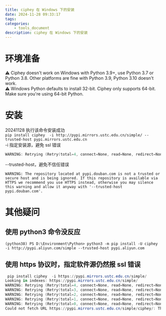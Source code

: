 ```yaml
---
title: ciphey 在 Windows 下的安装
date: 2024-11-28 09:33:17
tags:
categories: 
    - tools_document
description: ciphey 在 Windows 下的安装
---
```


# 环境准备

⚠️ Ciphey doesn't work on Windows with Python 3.9+, use Python 3.7 or Python 3.8. Other platforms are fine with Python 3.9, Python 3.10 doesn't work.  
⚠️ Windows Python defaults to install 32-bit. Ciphey only supports 64-bit. Make sure you're using 64-bit Python.  

# 安装

20241128 执行该命令安装成功  
`pip install ciphey  -i http://pypi.mirrors.ustc.edu.cn/simple/ --trusted-host pypi.mirrors.ustc.edu.cn`  
-i 指定安装源，避免 ssl 错误  
```powershell
WARNING: Retrying (Retry(total=4, connect=None, read=None, redirect=None, status=None)) after connection broken by 'SSLError(SSLEOFError(8, 'EOF occurred in violation of protocol (_ssl.c:1131)'))': /simple/ciphey/
```
--trusted-host，避免不信任错误  
```
WARNING: The repository located at pypi.douban.com is not a trusted or secure host and is being ignored. If this repository is available via HTTPS we recommend you use HTTPS instead, otherwise you may silence this warning and allow it anyway with '--trusted-host pypi.douban.com'.
```

# 其他疑问

## 使用 python3 命令没反应

```
(python38) PS D:\Environment\Python> python3 -m pip install -U ciphey  -i http://pypi.aliyun.com/simple --trusted-host pypi.aliyun.com
```

## 使用 https 协议时，指定软件源仍然报 ssl 错误

```powershell
 pip install ciphey  -i https://pypi.mirrors.ustc.edu.cn/simple/
Looking in indexes: https://pypi.mirrors.ustc.edu.cn/simple/
WARNING: Retrying (Retry(total=4, connect=None, read=None, redirect=None, status=None)) after connection broken by 'SSLError(SSLEOFError(8, 'EOF occurred in violation of protocol (_ssl.c:1131)'))': /simple/ciphey/
WARNING: Retrying (Retry(total=3, connect=None, read=None, redirect=None, status=None)) after connection broken by 'SSLError(SSLEOFError(8, 'EOF occurred in violation of protocol (_ssl.c:1131)'))': /simple/ciphey/
WARNING: Retrying (Retry(total=2, connect=None, read=None, redirect=None, status=None)) after connection broken by 'SSLError(SSLEOFError(8, 'EOF occurred in violation of protocol (_ssl.c:1131)'))': /simple/ciphey/
WARNING: Retrying (Retry(total=1, connect=None, read=None, redirect=None, status=None)) after connection broken by 'SSLError(SSLEOFError(8, 'EOF occurred in violation of protocol (_ssl.c:1131)'))': /simple/ciphey/
WARNING: Retrying (Retry(total=0, connect=None, read=None, redirect=None, status=None)) after connection broken by 'SSLError(SSLEOFError(8, 'EOF occurred in violation of protocol (_ssl.c:1131)'))': /simple/ciphey/
Could not fetch URL https://pypi.mirrors.ustc.edu.cn/simple/ciphey/: There was a problem confirming the ssl certificate: HTTPSConnectionPool(host='pypi.mirrors.ustc.edu.cn', port=443): Max retries exceeded with url: /simple/ciphey/ (Caused by SSLError(SSLEOFError(8, 'EOF occurred in violation of protocol (_ssl.c:1131)'))) - skipping
```